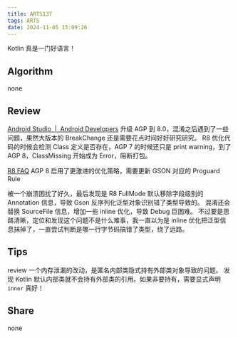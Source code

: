 ```yaml
---
title: ARTS137
tags: ARTS
date: 2024-11-05 15:09:26
---
```


Kotlin 真是一门好语言！

<!-- more -->

## Algorithm

none

## Review

[Android Studio  |  Android Developers](https://developer.android.com/build/releases/past-releases/agp-7-0-0-release-notes#r8-missing-class-warning)
升级 AGP 到 8.0，混淆之后遇到了一些问题，果然大版本的 BreakChange 还是需要花点时间好好研究研究。
R8 优化代码的时候会检测 Class 定义是否存在，AGP 7 的时候还只是 print warning，到了 AGP 8，ClassMissing 开始成为 Error，阻断打包。

[R8 FAQ](https://r8.googlesource.com/r8/+/refs/heads/master/compatibility-faq.md#r8-full-mode)
AGP 8 启用了更激进的优化策略，需要更新 GSON 对应的 Proguard Rule

被一个崩溃困扰了好久，最后发现是 R8 FullMode 默认移除字段级别的 Annotation 信息，导致 Gson 反序列化泛型对象识别错了类型导致的。
混淆还会替换 SourceFile 信息，增加一些 inline 优化，导致 Debug 巨困难。
不过要是思路清晰，定位和发现这个问题不是什么难事，我一直以为是 inline 优化把泛型信息抹掉了，一直尝试判断是哪一行字节码搞错了类型，绕了远路。

## Tips

review 一个内存泄漏的改动，是匿名内部类隐式持有外部类对象导致的问题。
发现 Kotlin 默认内部类就不会持有外部类的引用。如果非要持有，需要显式声明 `inner`
真好！

## Share

none

